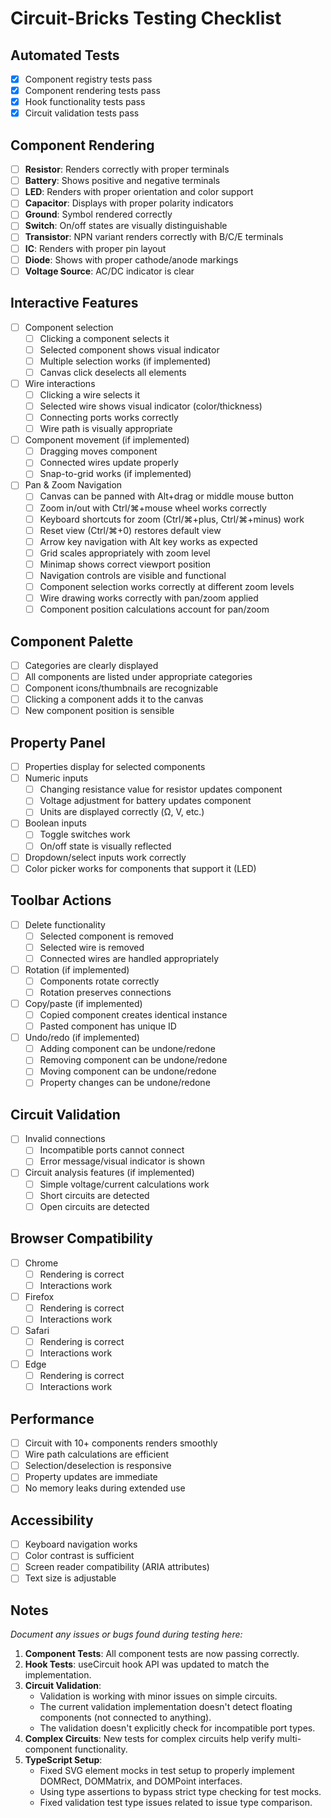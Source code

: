 # Circuit-Bricks Testing Checklist

## Automated Tests

- [x] Component registry tests pass
- [x] Component rendering tests pass
- [x] Hook functionality tests pass
- [x] Circuit validation tests pass

## Component Rendering

- [ ] **Resistor**: Renders correctly with proper terminals
- [ ] **Battery**: Shows positive and negative terminals
- [ ] **LED**: Renders with proper orientation and color support
- [ ] **Capacitor**: Displays with proper polarity indicators
- [ ] **Ground**: Symbol rendered correctly
- [ ] **Switch**: On/off states are visually distinguishable
- [ ] **Transistor**: NPN variant renders correctly with B/C/E terminals
- [ ] **IC**: Renders with proper pin layout
- [ ] **Diode**: Shows with proper cathode/anode markings
- [ ] **Voltage Source**: AC/DC indicator is clear

## Interactive Features

- [ ] Component selection
  - [ ] Clicking a component selects it
  - [ ] Selected component shows visual indicator
  - [ ] Multiple selection works (if implemented)
  - [ ] Canvas click deselects all elements
  
- [ ] Wire interactions
  - [ ] Clicking a wire selects it
  - [ ] Selected wire shows visual indicator (color/thickness)
  - [ ] Connecting ports works correctly
  - [ ] Wire path is visually appropriate

- [ ] Component movement (if implemented)
  - [ ] Dragging moves component
  - [ ] Connected wires update properly
  - [ ] Snap-to-grid works (if implemented)

- [ ] Pan & Zoom Navigation
  - [ ] Canvas can be panned with Alt+drag or middle mouse button
  - [ ] Zoom in/out with Ctrl/⌘+mouse wheel works correctly
  - [ ] Keyboard shortcuts for zoom (Ctrl/⌘+plus, Ctrl/⌘+minus) work
  - [ ] Reset view (Ctrl/⌘+0) restores default view
  - [ ] Arrow key navigation with Alt key works as expected
  - [ ] Grid scales appropriately with zoom level
  - [ ] Minimap shows correct viewport position
  - [ ] Navigation controls are visible and functional
  - [ ] Component selection works correctly at different zoom levels
  - [ ] Wire drawing works correctly with pan/zoom applied
  - [ ] Component position calculations account for pan/zoom

## Component Palette

- [ ] Categories are clearly displayed
- [ ] All components are listed under appropriate categories
- [ ] Component icons/thumbnails are recognizable
- [ ] Clicking a component adds it to the canvas
- [ ] New component position is sensible

## Property Panel

- [ ] Properties display for selected components
- [ ] Numeric inputs
  - [ ] Changing resistance value for resistor updates component
  - [ ] Voltage adjustment for battery updates component
  - [ ] Units are displayed correctly (Ω, V, etc.)
  
- [ ] Boolean inputs
  - [ ] Toggle switches work
  - [ ] On/off state is visually reflected
  
- [ ] Dropdown/select inputs work correctly
- [ ] Color picker works for components that support it (LED)

## Toolbar Actions

- [ ] Delete functionality
  - [ ] Selected component is removed
  - [ ] Selected wire is removed
  - [ ] Connected wires are handled appropriately
  
- [ ] Rotation (if implemented)
  - [ ] Components rotate correctly
  - [ ] Rotation preserves connections
  
- [ ] Copy/paste (if implemented)
  - [ ] Copied component creates identical instance
  - [ ] Pasted component has unique ID
  
- [ ] Undo/redo (if implemented)
  - [ ] Adding component can be undone/redone
  - [ ] Removing component can be undone/redone
  - [ ] Moving component can be undone/redone
  - [ ] Property changes can be undone/redone

## Circuit Validation

- [ ] Invalid connections
  - [ ] Incompatible ports cannot connect
  - [ ] Error message/visual indicator is shown
  
- [ ] Circuit analysis features (if implemented)
  - [ ] Simple voltage/current calculations work
  - [ ] Short circuits are detected
  - [ ] Open circuits are detected

## Browser Compatibility

- [ ] Chrome
  - [ ] Rendering is correct
  - [ ] Interactions work
  
- [ ] Firefox
  - [ ] Rendering is correct
  - [ ] Interactions work
  
- [ ] Safari
  - [ ] Rendering is correct
  - [ ] Interactions work
  
- [ ] Edge
  - [ ] Rendering is correct
  - [ ] Interactions work

## Performance

- [ ] Circuit with 10+ components renders smoothly
- [ ] Wire path calculations are efficient
- [ ] Selection/deselection is responsive
- [ ] Property updates are immediate
- [ ] No memory leaks during extended use

## Accessibility

- [ ] Keyboard navigation works
- [ ] Color contrast is sufficient
- [ ] Screen reader compatibility (ARIA attributes)
- [ ] Text size is adjustable

## Notes

_Document any issues or bugs found during testing here:_

1. **Component Tests**: All component tests are now passing correctly.
2. **Hook Tests**: useCircuit hook API was updated to match the implementation.
3. **Circuit Validation**: 
   - Validation is working with minor issues on simple circuits.
   - The current validation implementation doesn't detect floating components (not connected to anything).
   - The validation doesn't explicitly check for incompatible port types.
4. **Complex Circuits**: New tests for complex circuits help verify multi-component functionality.
5. **TypeScript Setup**: 
   - Fixed SVG element mocks in test setup to properly implement DOMRect, DOMMatrix, and DOMPoint interfaces.
   - Using type assertions to bypass strict type checking for test mocks.
   - Fixed validation test type issues related to issue type comparison.
